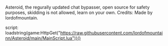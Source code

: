 Asteroid, the regurally updated chat bypasser, open source for safety purposes, skidding is not allowed, learn on your own.
Credits: Made by lordofmountain.

script:
loadstring(game:HttpGet("https://raw.githubusercontent.com/lordofmountainn/Asteroid/main/MainScript.lua"))()
